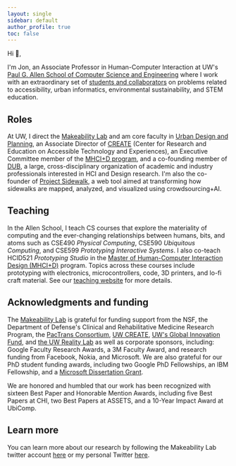 ```yaml
---
layout: single
sidebar: default
author_profile: true
toc: false
---
```

Hi 👋,

I'm Jon, an Associate Professor in Human-Computer Interaction at UW's [Paul G. Allen School of Computer Science and Engineering](http://cs.washington.edu/) where I work with an extraordinary set of [students and collaborators](https://makeabilitylab.cs.washington.edu/people/) on problems related to accessibility, urban informatics, environmental sustainability, and STEM education.

## Roles
At UW, I direct the [Makeability Lab](http://makeabilitylab.io/) and am core faculty in [Urban Design and Planning](https://urbdp.be.uw.edu/), an Associate Director of [CREATE](https://create.uw.edu/) (Center for Research and Education on Accessible Technology and Experiences), an Executive Committee member of the [MHCI+D program](https://mhcid.washington.edu/), and a co-founding member of [DUB](http://dub.washington.edu), a large, cross-disciplinary organization of academic and industry professionals interested in HCI and Design research. I'm also the co-founder of [Project Sidewalk](http://projectsidewalk.org/), a web tool aimed at transforming how sidewalks are mapped, analyzed, and visualized using crowdsourcing+AI.

## Teaching
In the Allen School, I teach CS courses that explore the materiality of computing and the ever-changing relationships between humans, bits, and atoms such as CSE490 _Physical Computing_, CSE590 _Ubiquitous Computing_, and CSE599 _Prototyping Interactive Systems_. I also co-teach HCID521 _Prototyping Studio_ in the [Master of Human-Computer Interaction Design (MHCI+D)](https://mhcid.washington.edu/) program. Topics across these courses include prototyping with electronics, microcontrollers, code, 3D printers, and lo-fi craft material. See our [teaching website](https://makeabilitylab.github.io/physcomp/) for more details.

## Acknowledgments and funding
The [Makeability Lab](https://makeabilitylab.cs.washington.edu) is grateful for funding support from the NSF, the Department of Defense's Clinical and Rehabilitative Medicine Research Program, the [PacTrans Consortium](http://depts.washington.edu/pactrans/),  [UW CREATE](https://create.uw.edu/), [UW's Global Innovation Fund](https://www.washington.edu/globalaffairs/gif/), and [the UW Reality Lab](https://realitylab.uw.edu/) as well as corporate sponsors, including: Google Faculty Research Awards, a 3M Faculty Award, and research funding from Facebook, Nokia, and Microsoft. We are also grateful for our PhD student funding awards, including two Google PhD Fellowships, an IBM Fellowship, and a [Microsoft Dissertation Grant](https://www.microsoft.com/en-us/research/academic-program/dissertation-grant/?OCID=msr_program_dissgrant_tw#!grant-recipients).

We are honored and humbled that our work has been recognized with sixteen Best Paper and Honorable Mention Awards, including five Best Papers at CHI, two Best Papers at ASSETS, and a 10-Year Impact Award at UbiComp.

## Learn more
You can learn more about our research by following the Makeability Lab twitter account [here](http://twitter.com/makeabilitylab) or my personal Twitter [here](https://twitter.com/jonfroehlich).
